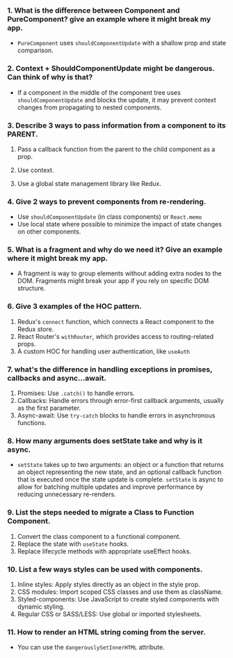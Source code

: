 ### 1. What is the difference between Component and PureComponent? give an example where it might break my app.

- `PureComponent` uses `shouldComponentUpdate` with a shallow prop and state comparison.

### 2. Context + ShouldComponentUpdate might be dangerous. Can think of why is that?

- If a component in the middle of the component tree uses `shouldComponentUpdate` and blocks the update, it may prevent context changes from propagating to nested components.

### 3. Describe 3 ways to pass information from a component to its PARENT.

1. Pass a callback function from the parent to the child component as a prop.

2. Use context.

3. Use a global state management library like Redux.

### 4. Give 2 ways to prevent components from re-rendering.

- Use `shouldComponentUpdate` (in class components) or `React.memo`
- Use local state where possible to minimize the impact of state changes on other components.

### 5. What is a fragment and why do we need it? Give an example where it might break my app.

- A fragment is way to group elements without adding extra nodes to the DOM. Fragments might break your app if you rely on specific DOM structure.

### 6. Give 3 examples of the HOC pattern.

1. Redux's `connect` function, which connects a React component to the Redux store.
2. React Router's `withRouter`, which provides access to routing-related props.
3. A custom HOC for handling user authentication, like `useAuth`

### 7. what's the difference in handling exceptions in promises, callbacks and async...await.

1. Promises: Use `.catch()` to handle errors.
2. Callbacks: Handle errors through error-first callback arguments, usually as the first parameter.
3. Async-await: Use `try-catch` blocks to handle errors in asynchronous functions.

### 8. How many arguments does setState take and why is it async.

- `setState` takes up to two arguments: an object or a function that returns an object representing the new state, and an optional callback function that is executed once the state update is complete. `setState` is async to allow for batching multiple updates and improve performance by reducing unnecessary re-renders.

### 9. List the steps needed to migrate a Class to Function Component.

1. Convert the class component to a functional component.
2. Replace the state with `useState` hooks.
3. Replace lifecycle methods with appropriate useEffect hooks.

### 10. List a few ways styles can be used with components.

1. Inline styles: Apply styles directly as an object in the style prop.
2. CSS modules: Import scoped CSS classes and use them as className.
3. Styled-components: Use JavaScript to create styled components with dynamic styling.
4. Regular CSS or SASS/LESS: Use global or imported stylesheets.

### 11. How to render an HTML string coming from the server.

- You can use the `dangerouslySetInnerHTML` attribute.
